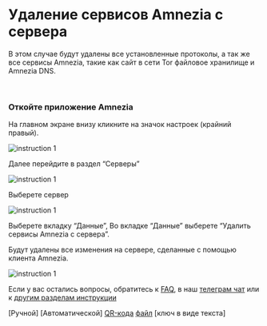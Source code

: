 # Удаление сервисов Amnezia с сервера 

В этом случае будут удалены все установленныe протоколы, а так же все сервисы Amnezia, такие как cайт в сети Tor файловое хранилище и Amnezia DNS.  

&nbsp;

### Откойте приложение Amnezia


На главном экране  внизу  кликните на значок настроек (крайний правый). 

![instruction 1](https://raw.githubusercontent.com/Aftershock669/amnezia-open-docs/master/docs/ru/instructions/delete-servises-amnezia/img/dsa_ru_1.png)

Далее перейдите в раздел “Серверы” 

![instruction 1](https://raw.githubusercontent.com/Aftershock669/amnezia-open-docs/master/docs/ru/instructions/delete-servises-amnezia/img/dsa_ru_2.png)

Выберете сервер 

![instruction 1](https://raw.githubusercontent.com/Aftershock669/amnezia-open-docs/master/docs/ru/instructions/delete-servises-amnezia/img/dsa_ru_3.png)

Выберете вкладку “Данные”, 
Во вкладке “Данные” выберете  “Удалить сервисы Amnezia с сервера”.

Будут удалены все изменения на сервере,  сделанные с помощью  клиента Amnezia. 

![instruction 1](https://raw.githubusercontent.com/Aftershock669/amnezia-open-docs/master/docs/ru/instructions/delete-servises-amnezia/img/dsa_ru_3.png)


Если у вас остались вопросы, обратитесь к [FAQ], в наш [телеграм чат] или к [другим разделам инструкции]


[amnezia-site-ext-link]: https://amnezia-web-nx1r.vercel.app
[about-int-link]: /about
[Как запустить свой VPN c помощью Amnezia]: https://amnezia-web-nx1r.vercel.app
[файл]: /about
[QR-кода]: /about
[ключа в виде текста]: /about
[инструкции]: /about 
[FAQ]: /about 
[телеграм чат]: /about 
[другим разделам инструкции]: /about
[Ручной]
[Автоматической]
[QR-кода]
[файл]
[ключ в виде текста]




